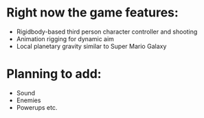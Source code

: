 # Right now the game features:
- Rigidbody-based third person character controller and shooting
- Animation rigging for dynamic aim
- Local planetary gravity similar to Super Mario Galaxy
# Planning to add:
- Sound
- Enemies
- Powerups etc.
